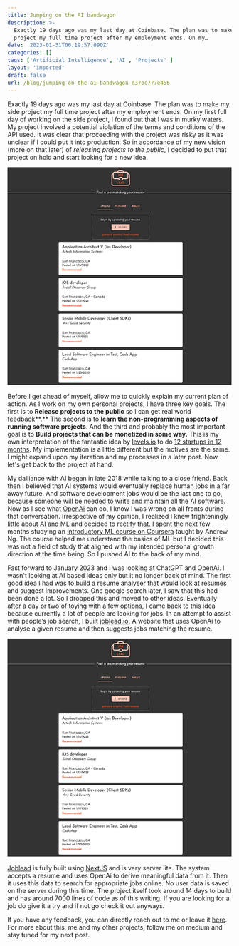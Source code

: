 ```yaml
---
title: Jumping on the AI bandwagon
description: >-
  Exactly 19 days ago was my last day at Coinbase. The plan was to make my side
  project my full time project after my employment ends. On my…
date: '2023-01-31T06:19:57.090Z'
categories: []
tags: ['Artificial Intelligence', 'AI', 'Projects' ]
layout: 'imported'
draft: false
url: /blog/jumping-on-the-ai-bandwagon-d37bc777e456
---
```


Exactly 19 days ago was my last day at Coinbase. The plan was to make my side project my full time project after my employment ends. On my first full day of working on the side project, I found out that I was in murky waters. My project involved a potential violation of the terms and conditions of the API used. It was clear that proceeding with the project was risky as it was unclear if I could put it into production. So in accordance of my new vision (more on that later) of _releasing projects to the public_, I decided to put that project on hold and start looking for a new idea.

![](1__P8RwVR__AAIV0mRoOn6B5qw.png)

Before I get ahead of myself, allow me to quickly explain my current plan of action. As I work on my own personal projects, I have three key goals. The first is to **Release projects to the public** so I can get real world feedback**.** The second is to **learn the non-programming aspects of running software projects**. And the third and probably the most important goal is to **Build projects that can be monetized in some way.** This is my own interpretation of the fantastic idea by [levels.io](https://medium.com/u/75452cb7f664) to do [12 startups in 12 months](https://levels.io/12-startups-12-months/). My implementation is a little different but the motives are the same. I might expand upon my iteration and my processes in a later post. Now let's get back to the project at hand.

My dalliance with AI began in late 2018 while talking to a close friend. Back then I believed that AI systems would eventually replace human jobs in a far away future. And software development jobs would be the last one to go, because someone will be needed to write and maintain all the AI software. Now as I see what [OpenAi](https://beta.openai.com/playground) can do, I know I was wrong on all fronts during that conversation. Irrespective of my opinion, I realized I knew frighteningly little about AI and ML and decided to rectify that. I spent the next few months studying an [introductory ML course on Coursera](https://www.coursera.org/learn/machine-learning) taught by Andrew Ng. The course helped me understand the basics of ML but I decided this was not a field of study that aligned with my intended personal growth direction at the time being. So I pushed AI to the back of my mind.

Fast forward to January 2023 and I was looking at ChatGPT and OpenAi. I wasn't looking at AI based ideas only but it no longer back of mind. The first good idea I had was to build a resume analyser that would look at resumes and suggest improvements. One google search later, I saw that this had been done a lot. So I dropped this and moved to other ideas. Eventually after a day or two of toying with a few options, I came back to this idea because currently a lot of people are looking for jobs. In an attempt to assist with people’s job search, I built [joblead.io](https://www.joblead.io/). A website that uses OpenAi to analyse a given resume and then suggests jobs matching the resume.

![](1__P8RwVR__AAIV0mRoOn6B5qw.png)

[Joblead](https://www.joblead.io/) is fully built using [NextJS](https://nextjs.org/) and is very server lite. The system accepts a resume and uses OpenAi to derive meaningful data from it. Then it uses this data to search for appropriate jobs online. No user data is saved on the server during this time. The project itself took around 14 days to build and has around 7000 lines of code as of this writing. If you are looking for a job do give it a try and if not go check it out anyways.

If you have any feedback, you can directly reach out to me or leave it [here](https://forms.gle/VNZHpkqXGfJpXyp88). For more about this, me and my other projects, follow me on medium and stay tuned for my next post.
